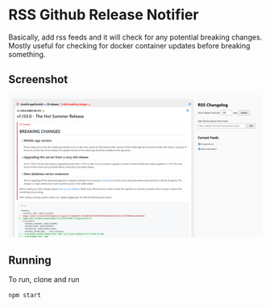 # RSS Github Release Notifier

Basically, add rss feeds and it will check for any potential breaking changes. Mostly useful for checking for docker container updates before breaking something.

## Screenshot

![](screenshot.png)

## Running

To run, clone and run

```
npm start
```
